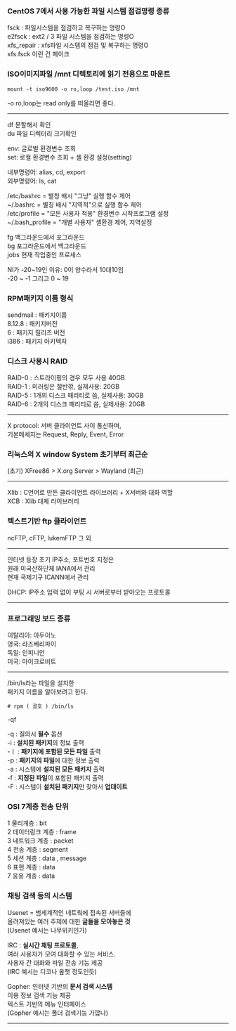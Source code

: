 ### CentOS 7에서 사용 가능한 파일 시스템 점검명령 종류 
fsck : 파일시스템을 점검하고 복구하는 명령O  
e2fsck : ext2 / 3 파일 시스템을 점검하는 명령O  
xfs_repair : xfs파일 시스템의 점검 및 복구하는 명령O  
xfs.fsck 이런 건 페이크  
  
### ISO이미지파일 /mnt 디렉토리에 읽기 전용으로 마운트 
```
mount -t iso9600 -o ro,loop /test.iso /mnt  
```
-o ro,loop는 read only를 떠올리면 좋다.  
  
***
  
df 분할해서 확인  
du 파일 디렉터리 크기확인  
  
env: 글로벌 환경변수 조회  
set: 로컬 환경변수 조회 + 셸 환경 설정(setting)  
  
내부명령어: alias, cd, export  
외부명령어: ls, cat  
  
/etc/bashrc = 별칭 배시 "그냥" 실행 함수 제어  
~/.bashrc = 별칭 배시 "지역적"으로 실행 함수 제어  
/etc/profile = "모든 사용자 적용" 환경변수 시작프로그램 설정  
~/.bash_profile = "개별 사용자" 셸환경 제어, 지역설정  
  
fg 백그라운드에서 포그라운드  
bg 포그라운드에서 백그라운드  
jobs 현재 작업중인 프로세스  
  
NI가 -20~19인 이유: 0이 양수라서 10대10임  
-20 ~ -1 그리고 0 ~ 19  
  
### RPM패키지 이름 형식 
sendmail : 패키지이름  
8.12.8 : 패키지버전  
6 : 패키지 릴리즈 버전  
i386 : 패키지 아키텍처  
  
### 디스크 사용시 RAID
RAID-0 : 스트라이핑의 경우 모두 사용 40GB  
RAID-1 : 미러링은 절반깎, 실제사용: 20GB  
RAID-5 : 1개의 디스크 패리티로 씀, 실제사용: 30GB  
RAID-6 : 2개의 디스크 패리티로 씀, 실제사용: 20GB  
  
*** 
  
X protocol: 서버 클라이언트 사이 통신하며,  
기본메세지는 Request, Reply, Event, Error  
  
### 리눅스의 X window System 초기부터 최근순 
(초기) XFree86 > X.org Server > Wayland (최근)  
  
*** 
  
Xlib : C언어로 만든 클라이언트 라이브러리 + X서버와 대화 역할  
XCB : Xlib 대체 라이브러리  
  
### 텍스트기반 ftp 클라이언트 
ncFTP, cFTP, lukemFTP 그 외  
  
*** 
  
인터넷 등장 초기 IP주소, 포트번호 지정은  
원래 미국산하단체 IANA에서 관리  
현재 국제기구 ICANN에서 관리  
  
DHCP: IP주소 입력 없이 부팅 시 서버로부터 받아오는 프로토콜  
  
***
  
### 프로그래밍 보드 종류 
이탈리아: 아두이노  
영국: 라즈베리파이  
독일: 인피니언  
미국: 마이크로비트  

  ***
  
 /bin/ls라는 파일을 설치한  
 패키지 이름을 알아보려고 한다.  
 ```
# rpm ( 괄호 ) /bin/ls
```
-qf  

-q : 질의시 **필수** 옵션  
-i : **설치된 패키지**의 정보 출력  
-ㅣ : **패키지에 포함된 모든 파일** 출력  
-p : **패키지의 파일**에 대한 정보 출력  
-a : 시스템에 **설치된 모든 패키지** 출력  
-f : **지정된 파일**이 포함된 패키지 출력  
-F : 시스템이 **설치된 패키지**만 찾아서 **업데이트**  

### OSI 7계층 전송 단위

1 물리계층  : bit  
2 데이터링크 계층 : frame  
3 네트워크 계층 : packet  
4 전송 계층 : segment  
5 세션 계층 : data , message  
6 표현 계층 : data  
7 응용 계층 : data  
  
### 채팅 검색 등의 시스템 
Usenet = 범세계적인 네트웍에 접속된 서버들에  
올려져있는 여러 주제에 대한 **글들을 모아놓은 것**  
(Usenet 예시는 나무위키인가)  
  
IRC : **실시간 채팅 프로토콜**,    
여러 사용자가 모여 대화할 수 있는 서비스.  
사용자 간 대화와 파일 전송 기능 제공  
(IRC 예시는 디코나 옾챗 정도인듯)  
  
Gopher: 인터넷 기반의 **문서 검색 시스템**  
이용 정보 검색 기능 제공   
텍스트 기반의 메뉴 인터페이스  
(Gopher 예시는 폴더 검색기능 가깝나)  

***
